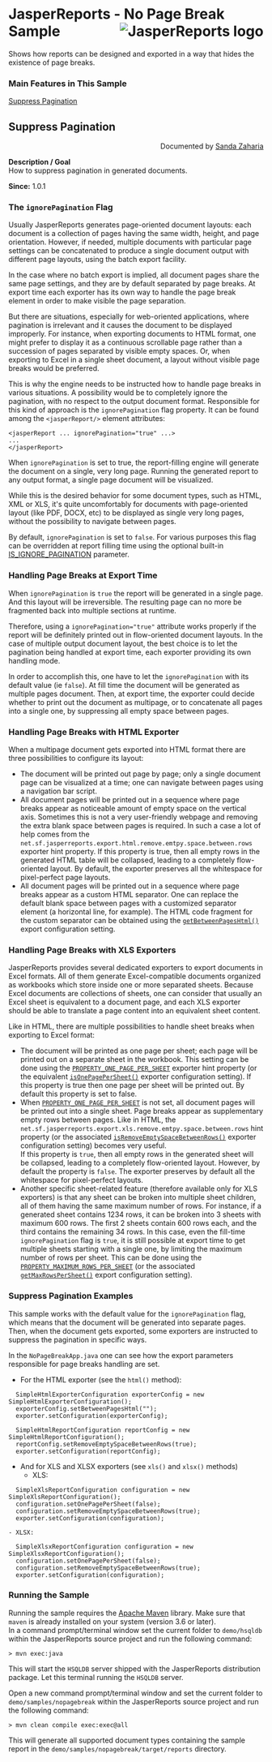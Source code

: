 
# <a name='top'>JasperReports</a> - No Page Break Sample <img src="https://jasperreports.sourceforge.net/resources/jasperreports.svg" alt="JasperReports logo" align="right"/>

Shows how reports can be designed and exported in a way that hides the existence of page breaks.

### Main Features in This Sample

[Suppress Pagination](#nopagebreak)

## <a name='nopagebreak'>Suppress</a> Pagination
<div align="right">Documented by <a href='mailto:shertage@users.sourceforge.net'>Sanda Zaharia</a></div>

**Description / Goal**\
How to suppress pagination in generated documents.

**Since:** 1.0.1

### The `ignorePagination` Flag

Usually JasperReports generates page-oriented document layouts: each document is a collection of pages having the same width, height, and page orientation. However, if needed, multiple documents with particular page settings can be concatenated to produce a single document output with different page layouts, using the batch export facility.

In the case where no batch export is implied, all document pages share the same page settings, and they are by default separated by page breaks. At export time each exporter has its own way to handle the page break element in order to make visible the page separation.

But there are situations, especially for web-oriented applications, where pagination is irrelevant and it causes the document to be displayed improperly. For instance, when exporting documents to HTML format, one might prefer to display it as a continuous scrollable page rather than a succession of pages separated by visible empty spaces. Or, when exporting to Excel in a single sheet document, a layout without visible page breaks would be preferred.

This is why the engine needs to be instructed how to handle page breaks in various situations. A possibility would be to completely ignore the pagination, with no respect to the output document format. Responsible for this kind of approach is the `ignorePagination` flag property. It can be found among the `<jasperReport/>` element attributes:
```
<jasperReport ... ignorePagination="true" ...>
...
</jasperReport>
```
When `ignorePagination` is set to true, the report-filling engine will generate the document on a single, very long page. Running the generated report to any output format, a single page document will be visualized.

While this is the desired behavior for some document types, such as HTML, XML or XLS, it's quite uncomfortably for documents with page-oriented layout (like PDF, DOCX, etc) to be displayed as single very long pages, without the possibility to navigate between pages.

By default, `ignorePagination` is set to `false`. For various purposes this flag can be overridden at report filling time using the optional built-in [IS_IGNORE_PAGINATION](https://jasperreports.sourceforge.net/api/net/sf/jasperreports/engine/JRParameter.html#IS_IGNORE_PAGINATION) parameter.

### Handling Page Breaks at Export Time

When `ignorePagination` is `true` the report will be generated in a single page. And this layout will be irreversible. The resulting page can no more be fragmented back into multiple sections at runtime.

Therefore, using a `ignorePagination="true"` attribute works properly if the report will be definitely printed out in flow-oriented document layouts. In the case of multiple output document layout, the best choice is to let the pagination being handled at export time, each exporter providing its own handling mode.

In order to accomplish this, one have to let the `ignorePagination` with its default value (ie `false`). At fill time the document will be generated as multiple pages document. Then, at export time, the exporter could decide whether to print out the document as multipage, or to concatenate all pages into a single one, by suppressing all empty space between pages.

### Handling Page Breaks with HTML Exporter

When a multipage document gets exported into HTML format there are three possibilities to configure its layout:

- The document will be printed out page by page; only a single document page can be visualized at a time; one can navigate between pages using a navigation bar script.
- All document pages will be printed out in a sequence where page breaks appear as noticeable amount of empty space on the vertical axis. Sometimes this is not a very user-friendly webpage and removing the extra blank space between pages is required. In such a case a lot of help comes from the `net.sf.jasperreports.export.html.remove.emtpy.space.between.rows` exporter hint property. If this property is true, then all empty rows in the generated HTML table will be collapsed, leading to a completely flow-oriented layout. By default, the exporter preserves all the whitespace for pixel-perfect page layouts.
- All document pages will be printed out in a sequence where page breaks appear as a custom HTML separator. One can replace the default blank space between pages with a customized separator element (a horizontal line, for example). The HTML code fragment for the custom separator can be obtained using the [`getBetweenPagesHtml()`](https://jasperreports.sourceforge.net/api/net/sf/jasperreports/export/HtmlExporterConfiguration.html#getBetweenPagesHtml()) export configuration setting.

### Handling Page Breaks with XLS Exporters

JasperReports provides several dedicated exporters to export documents in Excel formats. All of them generate Excel-compatible documents organized as workbooks which store inside one or more separated sheets. Because Excel documents are collections of sheets, one can consider that usually an Excel sheet is equivalent to a document page, and each XLS exporter should be able to translate a page content into an equivalent sheet content.

Like in HTML, there are multiple possibilities to handle sheet breaks when exporting to Excel format:

- The document will be printed as one page per sheet; each page will be printed out on a separate sheet in the workbook. This setting can be done using the [`PROPERTY_ONE_PAGE_PER_SHEET`](https://jasperreports.sourceforge.net/api/net/sf/jasperreports/export/XlsReportConfiguration.html#PROPERTY_ONE_PAGE_PER_SHEET) exporter hint property (or the equivalent [`isOnePagePerSheet()`](https://jasperreports.sourceforge.net/api/net/sf/jasperreports/export/XlsReportConfiguration.html#isOnePagePerSheet()) exporter configuration setting). If this property is true then one page per sheet will be printed out. By default this property is set to false.
- When [`PROPERTY_ONE_PAGE_PER_SHEET`](https://jasperreports.sourceforge.net/api/net/sf/jasperreports/export/XlsReportConfiguration.html#PROPERTY_ONE_PAGE_PER_SHEET) is not set, all document pages will be printed out into a single sheet. Page breaks appear as supplementary empty rows between pages. Like in HTML, the `net.sf.jasperreports.export.xls.remove.emtpy.space.between.rows` hint property (or the associated [`isRemoveEmptySpaceBetweenRows()`](https://jasperreports.sourceforge.net/api/net/sf/jasperreports/export/XlsReportConfiguration.html#isRemoveEmptySpaceBetweenRows()) exporter configuration setting) becomes very useful.\
If this property is `true`, then all empty rows in the generated sheet will be collapsed, leading to a completely flow-oriented layout. However, by default the property is `false`. The exporter preserves by default all the whitespace for pixel-perfect layouts.
- Another specific sheet-related feature (therefore available only for XLS exporters) is that any sheet can be broken into multiple sheet children, all of them having the same maximum number of rows. For instance, if a generated sheet contains 1234 rows, it can be broken into 3 sheets with maximum 600 rows. The first 2 sheets contain 600 rows each, and the third contains the remaining 34 rows. In this case, even the fill-time `ignorePagination` flag is `true`, it is still possible at export time to get multiple sheets starting with a single one, by limiting the maximum number of rows per sheet. This can be done using the [`PROPERTY_MAXIMUM_ROWS_PER_SHEET`](https://jasperreports.sourceforge.net/api/net/sf/jasperreports/export/XlsReportConfiguration.html#PROPERTY_MAXIMUM_ROWS_PER_SHEET) (or the associated [`getMaxRowsPerSheet()`](https://jasperreports.sourceforge.net/api/net/sf/jasperreports/export/XlsReportConfiguration.html#getMaxRowsPerSheet()) export configuration setting).


### Suppress Pagination Examples

This sample works with the default value for the `ignorePagination` flag, which means that the document will be generated into separate pages. Then, when the document gets exported, some exporters are instructed to suppress the pagination in specific ways.

In the `NoPageBreakApp.java` one can see how the export parameters responsible for page breaks handling are set.

- For the HTML exporter (see the `html()` method):
```
  SimpleHtmlExporterConfiguration exporterConfig = new SimpleHtmlExporterConfiguration();
  exporterConfig.setBetweenPagesHtml("");
  exporter.setConfiguration(exporterConfig);

  SimpleHtmlReportConfiguration reportConfig = new SimpleHtmlReportConfiguration();
  reportConfig.setRemoveEmptySpaceBetweenRows(true);
  exporter.setConfiguration(reportConfig);
```
- And for XLS and XLSX exporters (see `xls()` and `xlsx()` methods)
    - XLS:
```
  SimpleXlsReportConfiguration configuration = new SimpleXlsReportConfiguration();
  configuration.setOnePagePerSheet(false);
  configuration.setRemoveEmptySpaceBetweenRows(true);
  exporter.setConfiguration(configuration);
```
    - XLSX:
```
  SimpleXlsxReportConfiguration configuration = new SimpleXlsxReportConfiguration();
  configuration.setOnePagePerSheet(false);
  configuration.setRemoveEmptySpaceBetweenRows(true);
  exporter.setConfiguration(configuration);
```
### Running the Sample

Running the sample requires the [Apache Maven](https://maven.apache.org) library. Make sure that `maven` is already installed on your system (version 3.6 or later).\
In a command prompt/terminal window set the current folder to `demo/hsqldb` within the JasperReports source project and run the following command:
```
> mvn exec:java
```
This will start the `HSQLDB` server shipped with the JasperReports distribution package. Let this terminal running the `HSQLDB` server.

Open a new command prompt/terminal window and set the current folder to `demo/samples/nopagebreak` within the JasperReports source project and run the following command:
```
> mvn clean compile exec:exec@all
```
This will generate all supported document types containing the sample report in the `demo/samples/nopagebreak/target/reports` directory.

